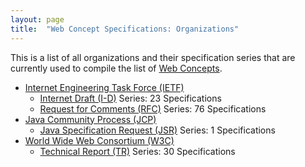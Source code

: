 ```yaml
---
layout: page
title:  "Web Concept Specifications: Organizations"
---
```


This is a list of all organizations and their specification series that are currently used to compile the list of [Web Concepts](../concepts).

* [Internet Engineering Task Force (IETF)](IETF)
  * [Internet Draft (I-D)](IETF/I-D) Series: 23 Specifications
  * [Request for Comments (RFC)](IETF/RFC) Series: 76 Specifications
* [Java Community Process (JCP)](JCP)
  * [Java Specification Request (JSR)](JCP/JSR) Series: 1 Specifications
* [World Wide Web Consortium (W3C)](W3C)
  * [Technical Report (TR)](W3C/TR) Series: 30 Specifications
